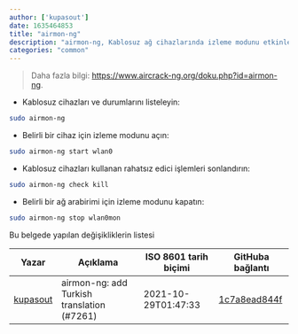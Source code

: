 ```yaml
---
author: ['kupasout']
date: 1635464853
title: "airmon-ng"
description: "airmon-ng, Kablosuz ağ cihazlarında izleme modunu etkinleştirin."
categories: "common"
---
```

> Daha fazla bilgi: <https://www.aircrack-ng.org/doku.php?id=airmon-ng>.

- Kablosuz cihazları ve durumlarını listeleyin:

```bash
sudo airmon-ng
```

- Belirli bir cihaz için izleme modunu açın:

```bash
sudo airmon-ng start wlan0
```

- Kablosuz cihazları kullanan rahatsız edici işlemleri sonlandırın:

```bash
sudo airmon-ng check kill
```

- Belirli bir ağ arabirimi için izleme modunu kapatın:

```bash
sudo airmon-ng stop wlan0mon
```
Bu belgede yapılan değişikliklerin listesi


Yazar | Açıklama | ISO 8601 tarih biçimi | GitHuba bağlantı
------|-----|-----|-----
[kupasout](mailto:63257976+kupasout@users.noreply.github.com) | airmon-ng: add Turkish translation (#7261) | 2021-10-29T01:47:33 | [1c7a8ead844f](https://github.com/tldr-pages/tldr/commit/1c7a8ead844f6e9aa1643af514c54b07d4300a12)


